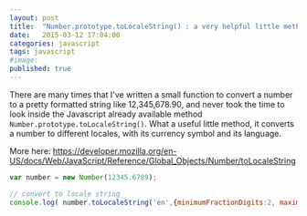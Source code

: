 ```yaml
---
layout: post
title:  "Number.prototype.toLocaleString() : a very helpful little method"
date:   2015-03-12 17:04:00
categories: javascript
tags: javascript
#image:
published: true
---
```


There are many times that I've written a small function to convert a number to a pretty formatted string like 12,345,678.90, 
and never took the time to look inside the Javascript already available method `Number.prototype.toLocaleString()`. What a 
useful little method, it converts a number to different locales, with its currency symbol and its language.  


More here: <https://developer.mozilla.org/en-US/docs/Web/JavaScript/Reference/Global_Objects/Number/toLocaleString>


```javascript
var number = new Number(12345.6789);

// convert to locale string
console.log( number.toLocaleString('en',{minimumFractionDigits:2, maximumFractionDigits:2}) );
```